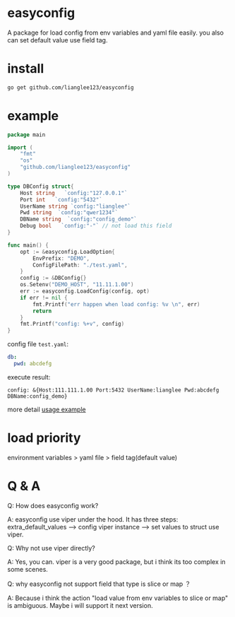 # easyconfig
A package for load config from env variables and yaml file easily. 
you also can set default value use field tag.
# install
```bash
go get github.com/lianglee123/easyconfig
```

# example
```go
package main

import (
    "fmt"
    "os"
    "github.com/lianglee123/easyconfig"
)

type DBConfig struct{
	Host string   `config:"127.0.0.1"`
	Port int   `config:"5432"`
	UserName string `config:"lianglee"`
	Pwd string  `config:"qwer1234"`
	DBName string  `config:"config_demo"`
	Debug bool   `config:"-"` // not load this field
}

func main() {
	opt := &easyconfig.LoadOption{
		EnvPrefix: "DEMO",
		ConfigFilePath: "./test.yaml",
	}
	config := &DBConfig{}
	os.Setenv("DEMO_HOST", "11.11.1.00")
	err := easyconfig.LoadConfig(config, opt)
	if err != nil {
		fmt.Printf("err happen when load config: %v \n", err)
		return
	}
	fmt.Printf("config: %+v", config)
}
```
config file `test.yaml`:
```yaml
db:
  pwd: abcdefg
```

execute result:
```
config: &{Host:111.111.1.00 Port:5432 UserName:lianglee Pwd:abcdefg DBName:config_demo}
```
more detail [usage example](https://github.com/lianglee123/easyconfig_example/blob/master/main.go)  
# load priority
environment variables > yaml file > field tag(default value)

# Q & A
Q: How does easyconfig work?

A: easyconfig use viper under the hood. It has three steps: extra_default_values --> 
config viper instance --> set values to struct use viper.


Q: Why not use viper directly? 

A: Yes, you can. viper is a very good package, but i think its too complex in some scenes.

Q: why easyconfig not support field that type is slice or map ？

A: Because i think the action "load value from env variables to slice or map" is ambiguous. 
Maybe i will support it next version.